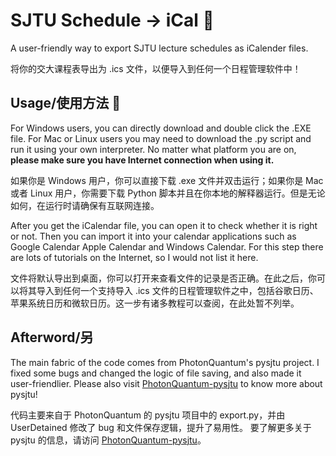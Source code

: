 # SJTU Schedule -> iCal 📅
A user-friendly way to export SJTU lecture schedules as iCalender files.

将你的交大课程表导出为 .ics 文件，以便导入到任何一个日程管理软件中！

## Usage/使用方法 🚀
For Windows users, you can directly download and double click the .EXE file. For Mac or Linux users you may need to download the .py script and run it using your own interpreter. No matter what platform you are on, **please make sure you have Internet connection when using it.**

如果你是 Windows 用户，你可以直接下载 .exe 文件并双击运行；如果你是 Mac 或者 Linux 用户，你需要下载 Python 脚本并且在你本地的解释器运行。但是无论如何，在运行时请确保有互联网连接。

After you get the iCalendar file, you can open it to check whether it is right or not. Then you can import it into your calendar applications such as Google Calendar Apple Calendar and Windows Calendar. For this step there are lots of tutorials on the Internet, so I would not list it here.

文件将默认导出到桌面，你可以打开来查看文件的记录是否正确。在此之后，你可以将其导入到任何一个支持导入 .ics 文件的日程管理软件之中，包括谷歌日历、苹果系统日历和微软日历。这一步有诸多教程可以查阅，在此处暂不列举。

## Afterword/另
The main fabric of the code comes from PhotonQuantum's pysjtu project. I fixed some bugs and changed the logic of file saving, and also made it user-friendlier.
Please also visit [PhotonQuantum-pysjtu](https://github.com/PhotonQuantum/pysjtu) to know more about pysjtu!

代码主要来自于 PhotonQuantum 的 pysjtu 项目中的 export.py，并由 UserDetained 修改了 bug 和文件保存逻辑，提升了易用性。
要了解更多关于 pysjtu 的信息，请访问 [PhotonQuantum-pysjtu](https://github.com/PhotonQuantum/pysjtu)。
